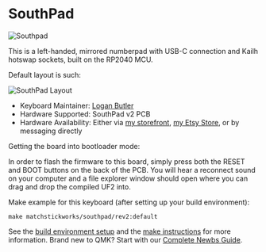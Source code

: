 # SouthPad

![Southpad](https://i.imgur.com/oXi69cuh.png)

This is a left-handed, mirrored numberpad with USB-C connection and Kailh hotswap sockets, built on the RP2040 MCU.

Default layout is such:

![SouthPad Layout](https://i.imgur.com/Zwxpa7ah.png)

* Keyboard Maintainer: [Logan Butler](https://github.com/MatchstickWorks)
* Hardware Supported: SouthPad v2 PCB
* Hardware Availability: Either via [my storefront](https://matchstick.works), [my Etsy Store](https://www.etsy.com/shop/MatchstickWorksShop), or by messaging directly

Getting the board into bootloader mode:

In order to flash the firmware to this board, simply press both the RESET and BOOT buttons on the back of the PCB. You will hear a reconnect sound on your computer and a file explorer window should open where you can drag and drop the compiled UF2 into.

Make example for this keyboard (after setting up your build environment):

    make matchstickworks/southpad/rev2:default

See the [build environment setup](https://docs.qmk.fm/#/getting_started_build_tools) and the [make instructions](https://docs.qmk.fm/#/getting_started_make_guide) for more information. Brand new to QMK? Start with our [Complete Newbs Guide](https://docs.qmk.fm/#/newbs).
